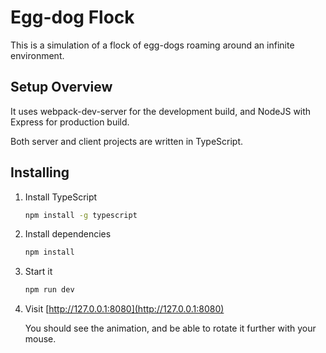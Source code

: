 # Egg-dog Flock

This is a simulation of a flock of egg-dogs roaming around an infinite environment.

## Setup Overview

It uses webpack-dev-server for the development build, and NodeJS with Express for production build.

Both server and client projects are written in TypeScript.

## Installing

1. Install TypeScript

    ```bash
    npm install -g typescript
    ```

2. Install dependencies

    ```bash
    npm install
    ```

3. Start it

    ```bash
    npm run dev
    ```

4. Visit [http://127.0.0.1:8080](http://127.0.0.1:8080)

    You should see the animation, and be able to rotate it further with your mouse.